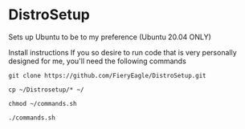 # DistroSetup
Sets up Ubuntu to be to my preference (Ubuntu 20.04 ONLY)

Install instructions
If you so desire to run code that is very personally designed for me, you'll need the following commands

`git clone https://github.com/FieryEagle/DistroSetup.git`


`cp ~/Distrosetup/* ~/`


`chmod ~/commands.sh`


`./commands.sh`
